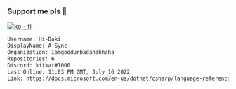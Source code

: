 ### Support me pls 🙏

[![ko - fi](https://ko-fi.com/img/githubbutton_sm.svg)](https://ko-fi.com/O5O4D6DP7)

  ```txt
  Username: Hi-Doki
  DisplayName: A-Sync
  Organization: iamgoodurbadahahhaha
  Repositories: 6
  Discord: kitkat#1000
  Last Online: 11:03 PM GMT, July 16 2022
  Link: https://docs.microsoft.com/en-us/dotnet/csharp/language-reference/keywords/async
  ```       